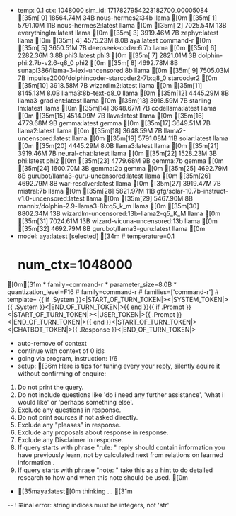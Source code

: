 * temp: 0.1 ctx: 1048000 sim_id: 1717827954223182700_00005084
[35m[ 0] 18564.74M 34B  nous-hermes2:34b                 llama       [0m
[35m[ 1] 5791.10M 11B  nous-hermes2:latest              llama       [0m
[35m[ 2] 7025.54M 13B  everythinglm:latest              llama       [0m
[35m[ 3] 3919.46M 7B   zephyr:latest                    llama       [0m
[35m[ 4] 4575.23M 8.0B aya:latest                       command-r   [0m
[35m[ 5] 3650.51M 7B   deepseek-coder:6.7b              llama       [0m
[35m[ 6] 2282.36M 3.8B phi3:latest                      phi3        [0m
[35m[ 7] 2821.01M 3B   dolphin-phi:2.7b-v2.6-q8_0       phi2        [0m
[35m[ 8] 4692.78M 8B   sunapi386/llama-3-lexi-uncensored:8b llama       [0m
[35m[ 9] 7505.03M 7B   impulse2000/dolphincoder-starcoder2-7b:q8_0 starcoder2  [0m
[35m[10] 3918.58M 7B   wizardlm2:latest                 llama       [0m
[35m[11] 8145.13M 8.0B llama3:8b-text-q8_0              llama       [0m
[35m[12] 4445.29M 8B   llama3-gradient:latest           llama       [0m
[35m[13] 3918.59M 7B   starling-lm:latest               llama       [0m
[35m[14] 3648.67M 7B   codellama:latest                 llama       [0m
[35m[15] 4514.09M 7B   llava:latest                     llama       [0m
[35m[16] 4779.68M 9B   gemma:latest                     gemma       [0m
[35m[17] 3649.51M 7B   llama2:latest                    llama       [0m
[35m[18] 3648.59M 7B   llama2-uncensored:latest         llama       [0m
[35m[19] 5791.08M 11B  solar:latest                     llama       [0m
[35m[20] 4445.29M 8.0B llama3:latest                    llama       [0m
[35m[21] 3919.46M 7B   neural-chat:latest               llama       [0m
[35m[22] 1528.23M 3B   phi:latest                       phi2        [0m
[35m[23] 4779.68M 9B   gemma:7b                         gemma       [0m
[35m[24] 1600.70M 3B   gemma:2b                         gemma       [0m
[35m[25] 4692.79M 8B   gurubot/llama3-guru-uncensored:latest llama       [0m
[35m[26] 4692.79M 8B   war-resolver:latest              llama       [0m
[35m[27] 3919.47M 7B   mistral:7b                       llama       [0m
[35m[28] 5821.97M 11B  gfg/solar-10.7b-instruct-v1.0-uncensored:latest llama       [0m
[35m[29] 5467.90M 8B   mannix/dolphin-2.9-llama3-8b:q5_k_m llama       [0m
[35m[30] 8802.34M 13B  wizardlm-uncensored:13b-llama2-q5_K_M llama       [0m
[35m[31] 7024.61M 13B  wizard-vicuna-uncensored:13b     llama       [0m
[35m[32] 4692.79M 8B   gurubot/llama3-guru:latest       llama       [0m
* model: aya:latest [selected]
[34m	# temperature=0.1
	# num_ctx=1048000
[0m[31m	* family=command-r
	* parameter_size=8.0B
	* quantization_level=F16
	# family=command-r
	# families=['command-r']
	# template=                {{ if .System }}<|START_OF_TURN_TOKEN|><|SYSTEM_TOKEN|>{{ .System }}<|END_OF_TURN_TOKEN|>{{ end }}{{ if .Prompt }}<|START_OF_TURN_TOKEN|><|USER_TOKEN|>{{ .Prompt }}<|END_OF_TURN_TOKEN|>{{ end }}<|START_OF_TURN_TOKEN|><|CHATBOT_TOKEN|>{{ .Response }}<|END_OF_TURN_TOKEN|>
* auto-remove of context
* continue with context of 0 ids
* going via program, instruction: 1/6
* setup: [36m
Here is tips for tuning every your reply, silently aquire it without confirming of enquire:
1. Do not print the query.
2. Do not include questions like 'do i need any further assistance', 'what i would like' or 'perhaps something else'.
3. Exclude any questions in response.
4. Do not print sources if not asked directly.
5. Exclude any "pleases" in response.
6. Exclude any proposals about response in response.
7. Exclude any Disclaimer in response.
8. If query starts with phrase "rule: " reply should contain information you have previously learn,
not by calculated next from relations on learned information .
9. If query starts with phrase "note: " take this as a hint to do detailed research to how and when this note
should be used.
[0m
* [35maya:latest[0m thinking ...
[31m

--
! ∓inal error: string indices must be integers, not 'str'
